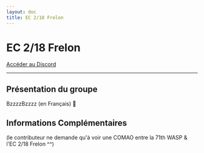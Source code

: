 ```yaml
---
layout: doc
title: EC 2/18 Frelon
---
```


# EC 2/18 Frelon

[Accéder au Discord](https://discord.gg/59GjBhpRkQ)

---

## Présentation du groupe

BzzzzBzzzz (en Français) 🐝

## Informations Complémentaires

(le contributeur ne demande qu'à voir une COMAO entre la 71th WASP & l'EC 2/18 Frelon ^^)